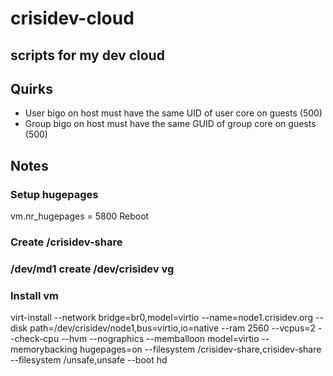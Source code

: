# crisidev-cloud
## scripts for my dev cloud

## Quirks
* User bigo on host must have the same UID of user core on guests (500)
* Group bigo on host must have the same GUID of group core on guests (500)

## Notes
### Setup hugepages
vm.nr_hugepages = 5800
Reboot

### Create /crisidev-share
### /dev/md1 create /dev/crisidev vg

### Install vm
virt-install --network bridge=br0,model=virtio --name=node1.crisidev.org --disk path=/dev/crisidev/node1,bus=virtio,io=native --ram 2560 --vcpus=2 --check-cpu --hvm --nographics --memballoon model=virtio --memorybacking hugepages=on --filesystem /crisidev-share,crisidev-share --filesystem /unsafe,unsafe --boot hd
